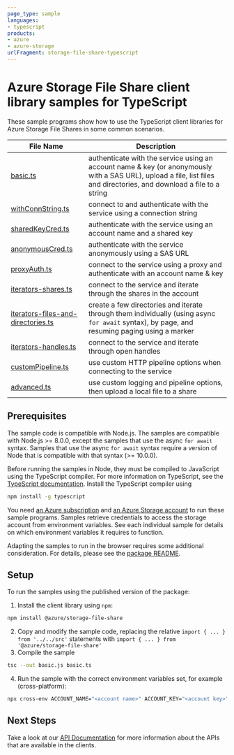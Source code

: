 ```yaml
---
page_type: sample
languages:
- typescript
products:
- azure
- azure-storage
urlFragment: storage-file-share-typescript
---
```


# Azure Storage File Share client library samples for TypeScript

These sample programs show how to use the TypeScript client libraries for Azure Storage File Shares in some common scenarios.

|__File Name__|__Description__|
|-------------|---------------|
|[basic.ts][basic]|authenticate with the service using an account name & key (or anonymously with a SAS URL), upload a file, list files and directories, and download a file to a string|
|[withConnString.ts][withConnString]|connect to and authenticate with the service using a connection string|
|[sharedKeyCred.ts][sharedKeyCred]|authenticate with the service using an account name and a shared key|
|[anonymousCred.ts][anonymousCred]|authenticate with the service anonymously using a SAS URL|
|[proxyAuth.ts][proxyAuth]|connect to the service using a proxy and authenticate with an account name & key|
|[iterators-shares.ts][iterators-shares]|connect to the service and iterate through the shares in the account|
|[iterators-files-and-directories.ts][iterators-files-and-directories]|create a few directories and iterate through them individually (using async `for await` syntax), by page, and resuming paging using a marker|
|[iterators-handles.ts][iterators-handles]|connect to the service and iterate through open handles|
|[customPipeline.ts][customPipeline]|use custom HTTP pipeline options when connecting to the service|
|[advanced.ts][advanced]|use custom logging and pipeline options, then upload a local file to a share|

## Prerequisites

The sample code is compatible with Node.js. The samples are compatible with Node.js >= 8.0.0, except the samples that use the async `for await` syntax. Samples that use the async `for await` syntax require a version of Node that is compatible with that syntax (>= 10.0.0).

Before running the samples in Node, they must be compiled to JavaScript using the TypeScript compiler. For more information on TypeScript, see the [TypeScript documentation][typescript]. Install the TypeScript compiler using

```bash
npm install -g typescript
```

You need [an Azure subscription][freesub] and [an Azure Storage account][azstorage] to run these sample programs. Samples retrieve credentials to access the storage account from environment variables. See each individual sample for details on which environment variables it requires to function.

Adapting the samples to run in the browser requires some additional consideration. For details, please see the [package README][package].

## Setup

To run the samples using the published version of the package:

1. Install the client library using `npm`:
```bash
npm install @azure/storage-file-share
```
2. Copy and modify the sample code, replacing the relative `import { ... } from '../../src'` statements with `import { ... } from '@azure/storage-file-share'`
3. Compile the sample
```bash
tsc --out basic.js basic.ts
```
4. Run the sample with the correct environment variables set, for example (cross-platform):
```bash
npx cross-env ACCOUNT_NAME="<account name>" ACCOUNT_KEY="<account key>" node basic.js
```

## Next Steps

Take a look at our [API Documentation][apiref] for more information about the APIs that are available in the clients.

[basic]: https://github.com/Azure/azure-sdk-for-js/tree/master/sdk/storage/storage-file-share/samples/typescript/basic.ts
[proxyAuth]: https://github.com/Azure/azure-sdk-for-js/tree/master/sdk/storage/storage-file-share/samples/typescript/proxyAuth.ts
[withConnString]: https://github.com/Azure/azure-sdk-for-js/tree/master/sdk/storage/storage-file-share/samples/typescript/withConnString.ts
[iterators-files-and-directories]: https://github.com/Azure/azure-sdk-for-js/tree/master/sdk/storage/storage-file-share/samples/typescript/iterators-files-and-directories.ts
[sharedKeyCred]: https://github.com/Azure/azure-sdk-for-js/tree/master/sdk/storage/storage-file-share/samples/typescript/sharedKeyCred.ts
[anonymousCred]: https://github.com/Azure/azure-sdk-for-js/tree/master/sdk/storage/storage-file-share/samples/typescript/anonymousCred.ts
[iterators-handles]: https://github.com/Azure/azure-sdk-for-js/tree/master/sdk/storage/storage-file-share/samples/typescript/iterators-handles.ts
[customPipeline]: https://github.com/Azure/azure-sdk-for-js/tree/master/sdk/storage/storage-file-share/samples/typescript/customPipeline.ts
[advanced]: https://github.com/Azure/azure-sdk-for-js/tree/master/sdk/storage/storage-file-share/samples/typescript/advanced.ts
[iterators-shares]: https://github.com/Azure/azure-sdk-for-js/tree/master/sdk/storage/storage-file-share/samples/typescript/iterators-shares.ts

[apiref]: https://azure.github.io/azure-sdk-for-js/storage.html#azure-storage-file-share
[azstorage]: https://docs.microsoft.com/azure/storage/common/storage-account-overview
[freesub]: https://azure.microsoft.com/free/
[package]: https://github.com/Azure/azure-sdk-for-js/tree/master/sdk/storage/storage-file-share/README.md
[typescript]: https://www.typescriptlang.org/docs/home.html